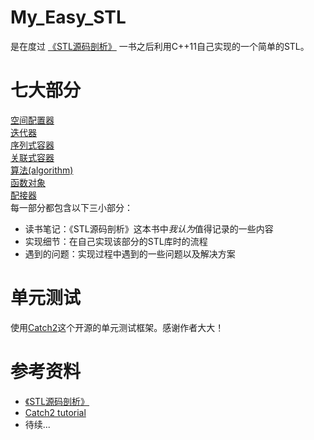 # My_Easy_STL
是在度过 [《STL源码剖析》](https://book.douban.com/subject/1110934/) 一书之后利用C++11自己实现的一个简单的STL。
# 七大部分

[空间配置器](./allocator/README.md)  
[迭代器](./iterators/README.md)  
[序列式容器](./sequence_containers/README.md)  
[关联式容器](./asso_containers/README.md)  
[算法(algorithm)](./algorithm/README.md)  
[函数对象](./func_objects/README.md)  
[配接器](./adapters/README.md)  
每一部分都包含以下三小部分：  

* 读书笔记：《STL源码剖析》这本书中*我认为*值得记录的一些内容
* 实现细节：在自己实现该部分的STL库时的流程
* 遇到的问题：实现过程中遇到的一些问题以及解决方案
# 单元测试
使用[Catch2](https://github.com/catchorg/Catch2)这个开源的单元测试框架。感谢作者大大！
# 参考资料
* [《STL源码剖析》](https://book.douban.com/subject/1110934/)
* [Catch2 tutorial](https://github.com/catchorg/Catch2/blob/master/docs/tutorial.md)
* 待续...

